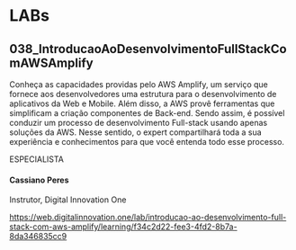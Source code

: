 # LABs

## 038_IntroducaoAoDesenvolvimentoFullStackComAWSAmplify
Conheça as capacidades providas pelo AWS Amplify, um serviço que fornece aos desenvolvedores uma estrutura para o desenvolvimento de aplicativos da Web e Mobile. Além disso, a AWS provê ferramentas que simplificam a criação componentes de Back-end. Sendo assim, é possível conduzir um processo de desenvolvimento Full-stack usando apenas soluções da AWS. Nesse sentido, o expert compartilhará toda a sua experiência e conhecimentos para que você entenda todo esse processo.

ESPECIALISTA

#### Cassiano Peres
Instrutor, Digital Innovation One

https://web.digitalinnovation.one/lab/introducao-ao-desenvolvimento-full-stack-com-aws-amplify/learning/f34c2d22-fee3-4fd2-8b7a-8da346835cc9
